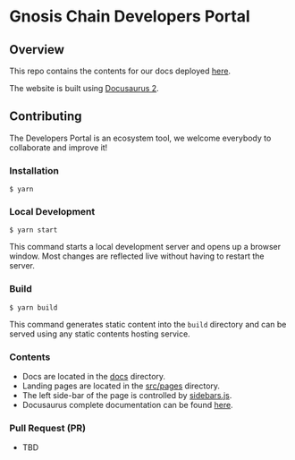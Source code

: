 # Gnosis Chain Developers Portal

## Overview
This repo contains the contents for our docs deployed [here](https://developers.gnosischain.com).

The website is built using [Docusaurus 2](https://docusaurus.io/).


## Contributing

The Developers Portal is an ecosystem tool, we welcome everybody to collaborate and improve it!

### Installation

```
$ yarn
```

### Local Development

```
$ yarn start
```

This command starts a local development server and opens up a browser window. Most changes are reflected live without having to restart the server.

### Build

```
$ yarn build
```

This command generates static content into the `build` directory and can be served using any static contents hosting service.

### Contents
* Docs are located in the [docs](docs) directory.
* Landing pages are located in the [src/pages](src/pages) directory.
* The left side-bar of the page is controlled by [sidebars.js](sidebars.js).
* Docusaurus complete documentation can be found [here](https://docusaurus.io/docs).

### Pull Request (PR)
* TBD

